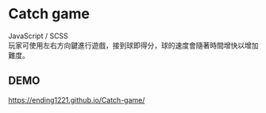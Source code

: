 # Catch game

JavaScript / SCSS
<br>
玩家可使用左右方向鍵進行遊戲，接到球即得分，球的速度會隨著時間增快以增加難度。

## DEMO

https://ending1221.github.io/Catch-game/
